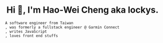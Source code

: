 <h1 align="center">Hi 👋, I'm Hao-Wei Cheng aka lockys.</h1>

```
A software engineer from Taiwan
, was formerly a fullstack engineer @ Garmin Connect
, writes JavaScript
, loves front end stuffs
```

